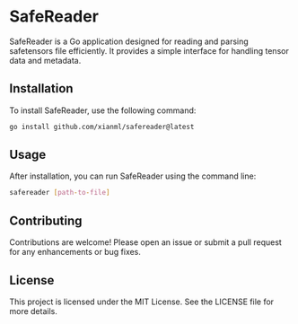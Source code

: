 # SafeReader

SafeReader is a Go application designed for reading and parsing safetensors file efficiently. It provides a simple interface for handling tensor data and metadata.

## Installation

To install SafeReader, use the following command:

```bash
go install github.com/xianml/safereader@latest
```

## Usage

After installation, you can run SafeReader using the command line:

```bash
safereader [path-to-file]
```

## Contributing

Contributions are welcome! Please open an issue or submit a pull request for any enhancements or bug fixes.

## License

This project is licensed under the MIT License. See the LICENSE file for more details.
